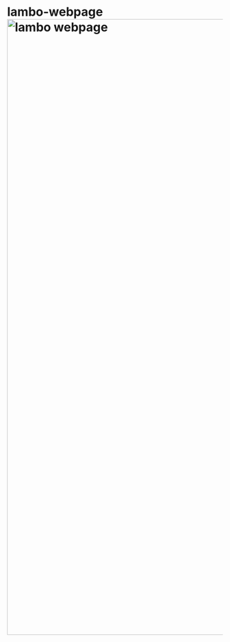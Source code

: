 # lambo-webpage<img width="1438" alt="lambo webpage" src="https://user-images.githubusercontent.com/73687925/115545774-d02e1180-a2c1-11eb-980c-826cdb348354.png">

